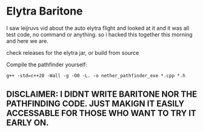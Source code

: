 # Elytra Baritone

I saw leijruvs vid about the auto elytra flight and looked at it and it was all test code, no command or anything. so i hacked this together this morning and here we are.

check releases for the elytra jar, or build from source

Compile the pathfinder yourself:

```
g++ -std=c++20 -Wall -g -O0 -L. -o nether_pathfinder_exe *.cpp *.h
```

## DISCLAIMER: I DIDNT WRITE BARITONE NOR THE PATHFINDING CODE. JUST MAKIGN IT EASILY ACCESSABLE FOR THOSE WHO WANT TO TRY IT EARLY ON.

